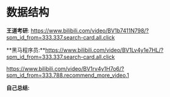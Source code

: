 #  数据结构



**王道考研**: https://www.bilibili.com/video/BV1b7411N798/?spm_id_from=333.337.search-card.all.click

**黑马程序员:**https://www.bilibili.com/video/BV1Lv4y1e7HL/?spm_id_from=333.337.search-card.all.click

https://www.bilibili.com/video/BV1rv4y1H7o6/?spm_id_from=333.788.recommend_more_video.1



**自己总结:**


